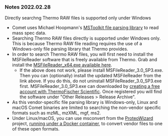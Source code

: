 ### Notes 2022.02.28

Directly searchng Thermo RAW files is supported only under Windows

- Comet uses Michael Hoopmann's [MSToolkit file parsing library](https://github.com/mhoopmann/mstoolkit)
to read mass spec data.
- Searching Thermo RAW files directly is supported under Windows only. This is
because Thermo RAW file reading requires the use of a Windows-only file parsing
library that Thermo provides.
- In order to search Thermo RAW files, you will first need to install
the MSFileReader software that is freely available from Thermo.
Grab and install the [MSFileReader_x64.exe available here](https://github.com/thermofisherlsms/MSFileReader).
  - If the above does not work, please install MSFileReader_3.0_SP3.exe. Then you can (optionally) install the updated MSFileReader from the link above. If you do this, do not uninstall MSFileReader_3.0_SP3.exe first.  MSFileReader_3.0_SP3.exe can downloaded by [creating a free account with ThermoFischer Scientific](https://thermo.flexnetoperations.com/control/thmo/login). Once registered you will find the software under "Other Releases > Release Archive".
- As this vendor-specific file parsing library is Windows-only, Linux
and macOS Comet binaries are limited to searching the non-vendor specific
formats such as mzML, mzXML, mgf, ms2.
- Under Linux/macOS, you can use msconvert from the [ProteoWizard](https://proteowizard.sourceforge.io/) project,
[running under a Docker container](https://hub.docker.com/r/chambm/pwiz-skyline-i-agree-to-the-vendor-licenses),
to convert vendor files to one of these open formats.


